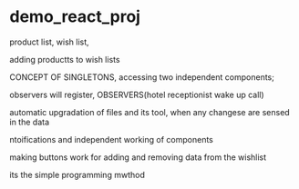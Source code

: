 # demo_react_proj

product list, wish list, 

adding productts to wish lists

CONCEPT OF SINGLETONS, accessing two independent components;
       

observers will register, OBSERVERS(hotel receptionist wake up call)

automatic upgradation of files and its tool, when any changese are sensed in the data

ntoifications and independent working of components

making buttons work for adding and removing data from the wishlist

its the simple programming mwthod
